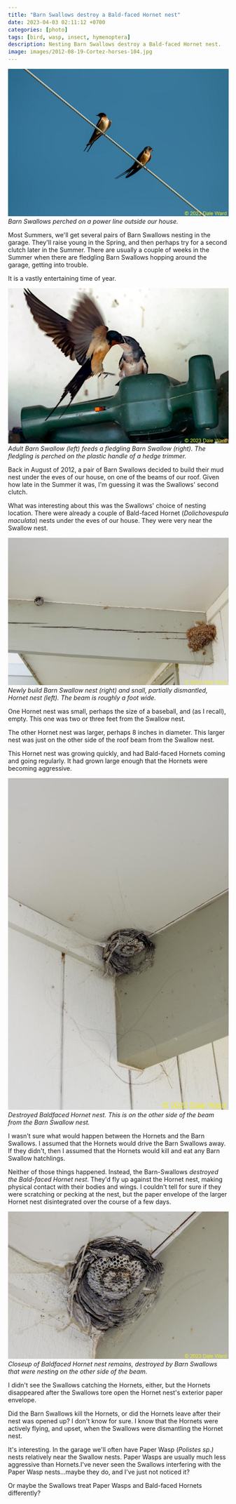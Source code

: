 ```yaml
---
title: "Barn Swallows destroy a Bald-faced Hornet nest"
date: 2023-04-03 02:11:12 +0700
categories: [photo]
tags: [bird, wasp, insect, hymenoptera]    
description: Nesting Barn Swallows destroy a Bald-faced Hornet nest.
image: images/2012-08-19-Cortez-horses-104.jpg
---
```


![Barn swallows](images/IMG_3202.jpg "Barn swallows")
*Barn Swallows perched on a power line outside our house.*

Most Summers, we'll get several pairs of Barn Swallows nesting in the garage. They'll raise young in the Spring, and then perhaps try for a second clutch later in the Summer. There are usually a couple of weeks in the Summer when there are fledgling Barn Swallows hopping around the garage, getting into trouble.

It is a vastly entertaining time of year.

![Barn swallows](images/IMG_6357.jpg "Barn swallows")
*Adult Barn Swallow (left) feeds a fledgling Barn Swallow (right). The fledgling is perched on the plastic handle of a hedge trimmer.*

Back in August of 2012, a pair of Barn Swallows decided to build their mud nest under the eves of our house, on one of the beams of our roof. Given how late in the Summer it was, I'm guessing it was the Swallows' second clutch.

What was interesting about this was the Swallows' choice of nesting location. There were already a couple of Bald-faced Hornet (_Dolichovespula maculata_) nests under the eves of our house. They were very near the Swallow nest.

![Barn swallows](images/2012-08-19-Cortez-horses-101.jpg "Barn swallows")
*Newly build Barn Swallow nest (right) and snall, partially dismantled, Hornet nest (left). The beam is roughly a foot wide.*

One Hornet nest was small, perhaps the size of a baseball, and (as I recall), empty. This one was two or three feet from the Swallow nest.

The other Hornet nest was larger, perhaps 8 inches in diameter. This larger nest was just on the other side of the roof beam from the Swallow nest.

This Hornet nest was growing quickly, and had Bald-faced Hornets coming and going regularly. It had grown large enough that the Hornets were becoming aggressive.

![Barn swallows](images/2012-08-19-Cortez-horses-103.jpg "Barn swallows")
*Destroyed Baldfaced Hornet nest. This is on the other side of the beam from the Barn Swallow nest.*

I wasn't sure what would happen between the Hornets and the Barn Swallows. I assumed that the Hornets would drive the Barn Swallows away. If they didn't, then I assumed that the Hornets would kill and eat any Barn Swallow hatchlings.

Neither of those things happened. Instead, the Barn-Swallows _destroyed the Bald-faced Hornet nest_. They'd fly up against the Hornet nest, making physical contact with their bodies and wings. I couldn't tell for sure if they were scratching or pecking at the nest, but the paper envelope of the larger Hornet nest disintegrated over the course of a few days.

![Barn swallows](images/2012-08-19-Cortez-horses-104.jpg "Barn swallows")
*Closeup of Baldfaced Hornet nest remains, destroyed by Barn Swallows that were nesting on the other side of the beam.*

I didn't see the Swallows catching the Hornets, either, but the Hornets disappeared after the Swallows tore open the Hornet nest's exterior paper envelope.

Did the Barn Swallows kill the Hornets, or did the Hornets leave after their nest was opened up? I don't know for sure. I know that the Hornets were actively flying, and upset, when the Swallows were dismantling the Hornet nest.

It's interesting. In the garage we'll often have Paper Wasp (_Polistes sp.)_ nests relatively near the Swallow nests. Paper Wasps are usually much less aggressive than Hornets.I've never seen the Swallows interfering with the Paper Wasp nests...maybe they do, and I've just not noticed it?

Or maybe the Swallows treat Paper Wasps and Bald-faced Hornets differently?
